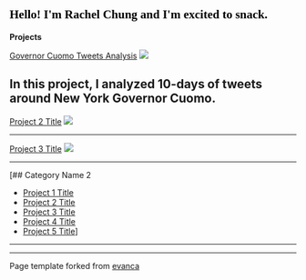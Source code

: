 
<span style="font-family: Geneva; color: black"> Hello! I'm Rachel Chung and I'm excited to snack.</span>
---

**Projects**

[Governor Cuomo Tweets Analysis](/sample_page)
<img src="images/dummy_thumbnail.jpg?raw=true"/>

In this project, I analyzed 10-days of tweets around New York Governor Cuomo.
---
[Project 2 Title](/pdf/sample_presentation.pdf)
<img src="images/dummy_thumbnail.jpg?raw=true"/>

---
[Project 3 Title](http://example.com/)
<img src="images/dummy_thumbnail.jpg?raw=true"/>

---

[## Category Name 2

- [Project 1 Title](http://example.com/)
- [Project 2 Title](http://example.com/)
- [Project 3 Title](http://example.com/)
- [Project 4 Title](http://example.com/)
- [Project 5 Title](http://example.com/)]

---




---
<p style="font-size:14px">Page template forked from <a href="https://github.com/evanca/quick-portfolio">evanca</a></p>
<!-- Remove above link if you don't want to attibute -->
